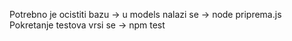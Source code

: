Potrebno je ocistiti bazu -> u models nalazi se -> node priprema.js
Pokretanje testova vrsi se -> npm test
